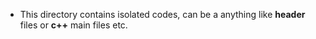 * This directory contains isolated codes, can be a anything like **header** files or **c++** main files etc.
